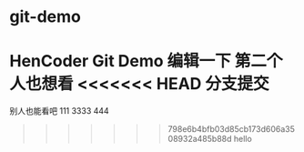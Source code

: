 # git-demo
HenCoder Git Demo
编辑一下 第二个人也想看
<<<<<<< HEAD
分支提交
=======
别人也能看吧
111
3333
444
>>>>>>> 798e6b4bfb03d85cb173d606a3508932a485b88d
hello
